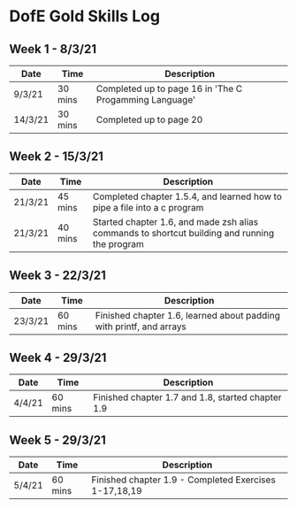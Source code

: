 # DofE Gold Skills Log

## Week 1 - 8/3/21
| Date | Time | Description |
|------|------|-------------|
|9/3/21|30 mins|Completed up to page 16 in 'The C Progamming Language'|
|14/3/21|30 mins|Completed up to page 20|

## Week 2 - 15/3/21
| Date | Time | Description |
|------|------|-------------|
|21/3/21|45 mins|Completed chapter 1.5.4, and learned how to pipe a file into a c program|
|21/3/21|40 mins|Started chapter 1.6, and made zsh alias commands to shortcut building and running the program|

## Week 3 - 22/3/21
| Date | Time | Description |
|------|------|-------------|
|23/3/21|60 mins|Finished chapter 1.6, learned about padding with printf, and arrays|

## Week 4 - 29/3/21
| Date | Time | Description |
|------|------|-------------|
|4/4/21|60 mins|Finished chapter 1.7 and 1.8, started chapter 1.9|

## Week 5 - 29/3/21
| Date | Time | Description |
|------|------|-------------|
|5/4/21|60 mins|Finished chapter 1.9 - Completed Exercises 1-17,18,19|

